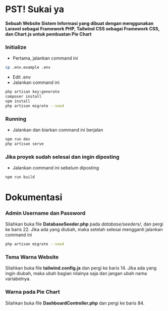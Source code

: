 # PST! Sukai ya

**Sebuah Website Sistem Informasi yang dibuat dengan menggunakan Laravel sebagai Framework PHP, Tailwind CSS sebagai Framework CSS, dan Chart.js untuk pembuatan Pie Chart**

### Initialize
- Pertama, jalankan command ini
```sh
cp .env.example .env
```
- Edit .env
- Jalankan command ini
```sh
php artisan key:generate
composer install
npm install
php artisan migrate --seed
```
### Running
- Jalankan dan biarkan command ini berjalan
```sh
npm run dev
php artisan serve
```
### Jika proyek sudah selesai dan ingin diposting
- Jalankan command ini sebelum diposting
```sh
npm run build
```

# Dokumentasi

### Admin Username dan Password
Silahkan buka file **DatabaseSeeder.php** pada *database/seeders/*, dan pergi ke baris 22.
Jika ada yang diubah, maka setelah selesai mengganti jalankan command ini
```sh
php artisan migrate --seed
```

### Tema Warna Website
Silahkan buka file **tailwind.config.js** dan pergi ke baris 14.
Jika ada yang ingin diubah, maka ubah bagian nilainya saja dan jangan ubah nama variabelnya.

### Warna pada Pie Chart
Silahkan buka file **DashboardController.php** dan pergi ke baris 84.